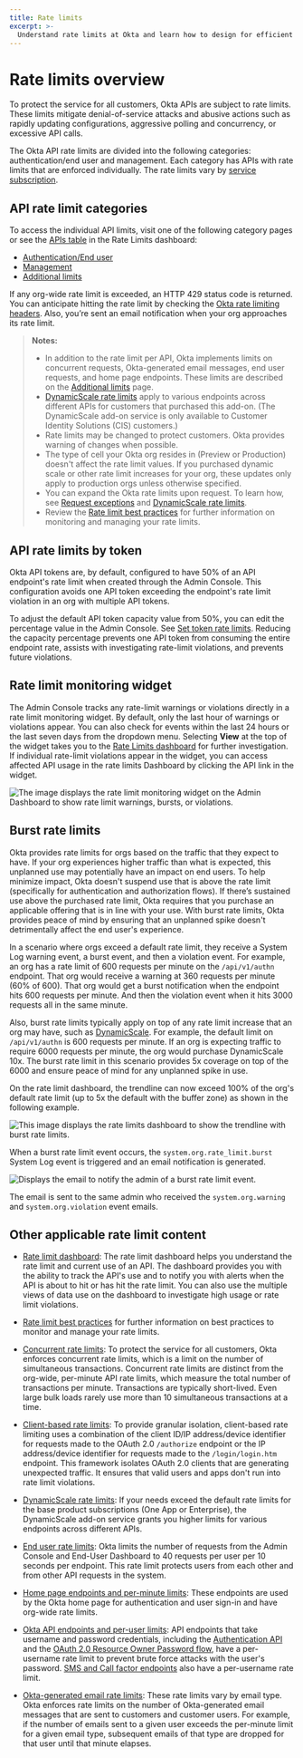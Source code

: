```yaml
---
title: Rate limits
excerpt: >-
  Understand rate limits at Okta and learn how to design for efficient use of resources
---
```


# Rate limits overview

To protect the service for all customers, Okta APIs are subject to rate limits. These limits mitigate denial-of-service attacks and abusive actions such as rapidly updating configurations, aggressive polling and concurrency, or excessive API calls.

The Okta API rate limits are divided into the following categories: authentication/end user and management. Each category has APIs with rate limits that are enforced individually. The rate limits vary by [service subscription](https://developer.okta.com/pricing/).

## API rate limit categories

To access the individual API limits, visit one of the following category pages or see the [APIs table](/docs/reference/rl-dashboard/#apis-table) in the Rate Limits dashboard:

* [Authentication/End user](/docs/reference/rl-global-enduser/)
* [Management](/docs/reference/rl-global-mgmt/)
* [Additional limits](/docs/reference/rl-additional-limits)

If any org-wide rate limit is exceeded, an HTTP 429 status code is returned. You can anticipate hitting the rate limit by checking the [Okta rate limiting headers](/docs/reference/rl-best-practices/#check-your-rate-limits-with-okta-s-rate-limit-headers). Also, you’re sent an email notification when your org approaches its rate limit.

> **Notes:**
>
> * In addition to the rate limit per API, Okta implements limits on concurrent requests, Okta-generated email messages, end user requests, and home page endpoints. These limits are described on the [Additional limits](/docs/reference/rl-additional-limits/) page.
> * [DynamicScale rate limits](/docs/reference/rl-dynamic-scale/) apply to various endpoints across different APIs for customers that purchased this add-on. (The DynamicScale add-on service is only available to Customer Identity Solutions (CIS) customers.)
> * Rate limits may be changed to protect customers. Okta provides warning of changes when possible.
> * The type of cell your Okta org resides in (Preview or Production) doesn't affect the rate limit values. If you purchased dynamic scale or other rate limit increases for your org, these updates only apply to production orgs unless otherwise specified.
> * You can expand the Okta rate limits upon request. To learn how, see [Request exceptions](/docs/reference/rl-best-practices/#request-rate-limit-exceptions) and [DynamicScale rate limits](/docs/reference/rl-dynamic-scale/).
> * Review the [Rate limit best practices](/docs/reference/rl-best-practices/) for further information on monitoring and managing your rate limits.
>

## API rate limits by token

Okta API tokens are, by default, configured to have 50% of an API endpoint's rate limit when created through the Admin Console. This configuration avoids one API token exceeding the endpoint's rate limit violation in an org with multiple API tokens.

To adjust the default API token capacity value from 50%, you can edit the percentage value in the Admin Console. See [Set token rate limits](https://help.okta.com/okta_help.htm?id=ext_API#set-token-rate-limits). Reducing the capacity percentage prevents one API token from consuming the entire endpoint rate, assists with investigating rate-limit violations, and prevents future violations.

## Rate limit monitoring widget

The Admin Console tracks any rate-limit warnings or violations directly in a rate limit monitoring widget. By default, only the last hour of warnings or violations appear. You can also check for events within the last 24 hours or the last seven days from the dropdown menu. Selecting **View** at the top of the widget takes you to the [Rate Limits dashboard](/docs/reference/rl-dashboard/) for further investigation. If individual rate-limit violations appear in the widget, you can access affected API usage in the rate limits Dashboard by clicking the API link in the widget.

<div class="half">

![The image displays the rate limit monitoring widget on the Admin Dashboard to show rate limit warnings, bursts, or violations.](/img/rate-limits/rl-monitoring-widget.png)

</div>

## Burst rate limits

Okta provides rate limits for orgs based on the traffic that they expect to have. If your org experiences higher traffic than what is expected, this unplanned use may potentially have an impact on end users. To help minimize impact, Okta doesn't suspend use that is above the rate limit (specifically for authentication and authorization flows). If there’s sustained use above the purchased rate limit, Okta requires that you purchase an applicable offering that is in line with your use. With burst rate limits, Okta provides peace of mind by ensuring that an unplanned spike doesn't detrimentally affect the end user's experience.

In a scenario where orgs exceed a default rate limit, they receive a System Log warning event, a burst event, and then a violation event. For example, an org has a rate limit of 600 requests per minute on the `/api/v1/authn` endpoint. That org would receive a warning at 360 requests per minute (60% of 600). That org would get a burst notification when the endpoint hits 600 requests per minute. And then the violation event when it hits 3000 requests all in the same minute.

Also, burst rate limits typically apply on top of any rate limit increase that an org may have, such as [DynamicScale](/docs/reference/rl-dynamic-scale/). For example, the default limit on `/api/v1/authn` is 600 requests per minute. If an org is expecting traffic to require 6000 requests per minute, the org would purchase DynamicScale 10x. The burst rate limit in this scenario provides 5x coverage on top of the 6000 and ensure peace of mind for any unplanned spike in use.

On the rate limit dashboard, the trendline can now exceed 100% of the org's default rate limit (up to 5x the default with the buffer zone) as shown in the following example.

<div class="three-quarter">

![This image displays the rate limits dashboard to show the trendline with burst rate limits.](/img/rate-limits/rl_usage_over_time.png)

</div>

When a burst rate limit event occurs, the `system.org.rate_limit.burst` System Log event is triggered and an email notification is generated.

<div class="half">

![Displays the email to notify the admin of a burst rate limit event.](/img/rate-limits/BRLemail.png)

</div>

The email is sent to the same admin who received the `system.org.warning` and `system.org.violation` event emails.

## Other applicable rate limit content

* [Rate limit dashboard](/docs/reference/rl-dashboard/): The rate limit dashboard helps you understand the rate limit and current use of an API. The dashboard provides you with the ability to track the API's use and to notify you with alerts when the API is about to hit or has hit the rate limit. You can also use the multiple views of data use on the dashboard to investigate high usage or rate limit violations.

* [Rate limit best practices](/docs/reference/rl-best-practices/) for further information on best practices to monitor and manage your rate limits.

* [Concurrent rate limits](/docs/reference/rl-additional-limits/#concurrent-rate-limits): To protect the service for all customers, Okta enforces concurrent rate limits, which is a limit on the number of simultaneous transactions. Concurrent rate limits are distinct from the org-wide, per-minute API rate limits, which measure the total number of transactions per minute. Transactions are typically short-lived. Even large bulk loads rarely use more than 10 simultaneous transactions at a time.

* [Client-based rate limits](/docs/reference/rl-clientbased/): To provide granular isolation, client-based rate limiting uses a combination of the client ID/IP address/device identifier for requests made to the OAuth 2.0 `/authorize` endpoint or the IP address/device identifier for requests made to the `/login/login.htm` endpoint. This framework isolates OAuth 2.0 clients that are generating unexpected traffic. It ensures that valid users and apps don't run into rate limit violations.

* [DynamicScale rate limits](/docs/reference/rl-dynamic-scale/): If your needs exceed the default rate limits for the base product subscriptions (One App or Enterprise), the DynamicScale add-on service grants you higher limits for various endpoints across different APIs.

* [End user rate limits](/docs/reference/rl-additional-limits/#end-user-rate-limits): Okta limits the number of requests from the Admin Console and End-User Dashboard to 40 requests per user per 10 seconds per endpoint. This rate limit protects users from each other and from other API requests in the system.

* [Home page endpoints and per-minute limits](/docs/reference/rl-additional-limits/#okta-home-page-endpoints-and-per-minute-limits): These endpoints are used by the Okta home page for authentication and user sign-in and have org-wide rate limits.

* [Okta API endpoints and per-user limits](/docs/reference/rl-additional-limits/#okta-api-endpoints-and-per-user-limits): API endpoints that take username and password credentials, including the [Authentication API](/docs/reference/api/authn/) and the [OAuth 2.0 Resource Owner Password flow](/docs/guides/implement-grant-type/ropassword/main/), have a per-username rate limit to prevent brute force attacks with the user's password. [SMS and Call factor endpoints](/docs/reference/rl-additional-limits/#sms-and-call-rate-limits) also have a per-username rate limit.

* [Okta-generated email rate limits](/docs/reference/rl-additional-limits/#okta-generated-email-rate-limits): These rate limits vary by email type. Okta enforces rate limits on the number of Okta-generated email messages that are sent to customers and customer users. For example, if the number of emails sent to a given user exceeds the per-minute limit for a given email type, subsequent emails of that type are dropped for that user until that minute elapses.
